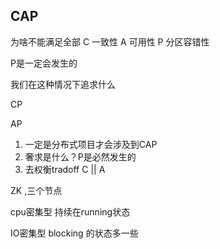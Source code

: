 ## CAP

为啥不能满足全部
C 一致性
A 可用性
P 分区容错性

P是一定会发生的

我们在这种情况下追求什么

CP

AP

1. 一定是分布式项目才会涉及到CAP
2. 奢求是什么？P是必然发生的
3. 去权衡tradoff C || A 

ZK  ,三个节点









cpu密集型  持续在running状态

IO密集型   blocking 的状态多一些

